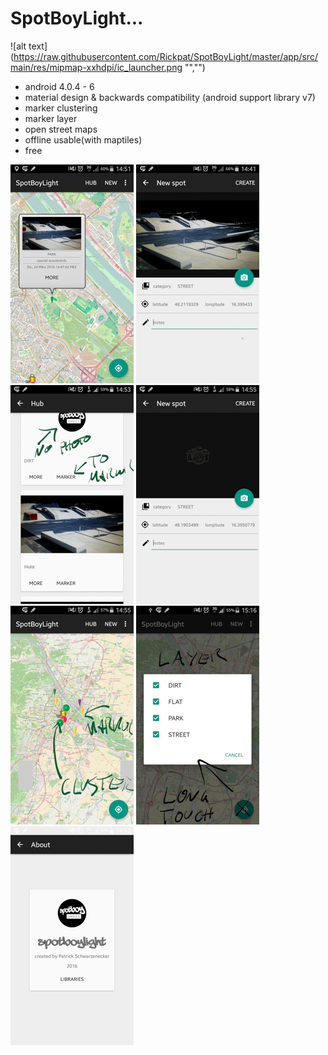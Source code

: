 # SpotBoyLight...
![alt text](https://raw.githubusercontent.com/Rickpat/SpotBoyLight/master/app/src/main/res/mipmap-xxhdpi/ic_launcher.png "","")
- android 4.0.4 - 6
- material design & backwards compatibility (android support library v7)
- marker clustering
- marker layer
- open street maps
- offline usable(with maptiles)
- free

![alt text](https://raw.githubusercontent.com/Rickpat/SpotBoyLight/master/app/src/main/res/screenshots/Screenshot_2016-03-24-14-51-33-2.jpg)
![alt text](https://raw.githubusercontent.com/Rickpat/SpotBoyLight/master/app/src/main/res/screenshots/Screenshot_2016-03-24-14-43-39-2.jpg)
![alt text](https://raw.githubusercontent.com/Rickpat/SpotBoyLight/master/app/src/main/res/screenshots/Screenshot_2016-03-24-14-54-27-2.jpg)
![alt text](https://raw.githubusercontent.com/Rickpat/SpotBoyLight/master/app/src/main/res/screenshots/Screenshot_2016-03-24-14-55-17-2.jpg)
![alt text](https://raw.githubusercontent.com/Rickpat/SpotBoyLight/master/app/src/main/res/screenshots/Screenshot_2016-03-24-14-56-32-2.jpg)
![alt text](https://raw.githubusercontent.com/Rickpat/SpotBoyLight/master/app/src/main/res/screenshots/Screenshot_2016-03-24-15-16-32-2.jpg)
![alt text](https://raw.githubusercontent.com/Rickpat/SpotBoyLight/master/app/src/main/res/screenshots/Screenshot_2016-03-24-14-52-15-2.jpg)

